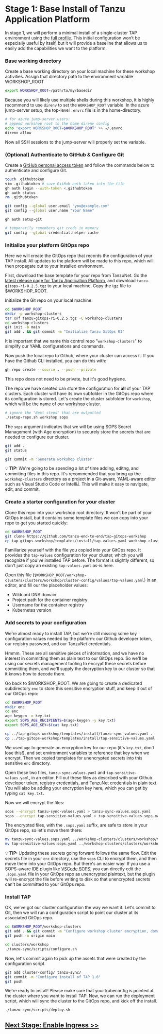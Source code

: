 # Stage 1: Base Install of Tanzu Application Platform

In stage 1, we will perform a minimal install of a single-cluster TAP environment using the [full profile](https://docs.vmware.com/en/VMware-Tanzu-Application-Platform/1.5/tap/install-online-profile.html#full-profile-3). This initial configuration won't be especially useful by itself, but it will provide a baseline that allows us to easily add the capabilities we want to the platform.

### Base working directory

Create a base working directory on your local machine for these workshop activities. Assign that directory path to the environment variable WORKSHOP_ROOT

```bash
export WORKSHOP_ROOT=/path/to/my/basedir
```

Because you will likely use multiple shells during this workshop, it is highly recommend to use `direnv` to set the `WORKSHOP_ROOT` variable. In the azure jump-server setup, the top-level `.envrc` file is in the home-directory.

```bash
# for azure jump-server users:
# append workshop root to the home direnv config
echo "export WORKSHOP_ROOT=$WORKSHOP_ROOT" >> ~/.envrc
direnv allow
```

Now all SSH sessions to the jump-server will properly set the variable.

### (Optional) Authenticate to GitHub & Configure Git

Create a [GitHub personal access token](https://docs.github.com/en/authentication/keeping-your-account-and-data-secure/managing-your-personal-access-tokens) and follow the commands below to authenticate and configure Git.

```bash
touch .githubtoken
vim .githubtoken # save GitHub auth token into the file
gh auth login --with-token <.githubtoken
gh auth status
rm .githubtoken

git config --global user.email "you@example.com"
git config --global user.name "Your Name"

gh auth setup-git

# temporarily remembers git creds in memory
git config --global credential.helper cache
```

### Initialize your platform GitOps repo

Here we will create the GitOps repo that records the configuration of your TAP install. All updates to the platform will be made to this repo, which will then propagate out to your installed environment.

First, download the base template for your repo from TanzuNet. Go the [latest release page for Tanzu Application Platform](https://network.tanzu.vmware.com/products/tanzu-application-platform/#/releases/1346010), and download `tanzu-gitops-ri-0.2.5.tgz` to your local machine. Copy the tgz file to $WORKSHOP_ROOT.

Initialize the Git repo on your local machine:

```bash
cd $WORKSHOP_ROOT
mkdir -p workshop-clusters
tar xvf tanzu-gitops-ri-0.2.5.tgz -C workshop-clusters
cd workshop-clusters
git init -b main
git add . && git commit -m "Initialize Tanzu GitOps RI"
```

It is important that we name this control repo "`workshop-clusters`" to simplify our YAML configurations and commands.

Now push the local repo to Github, where your cluster can access it. If you have the Github CLI installed, you can do this with:

```bash
gh repo create --source . --push --private
```

This repo does not need to be private, but it's good hygiene.

The repo we have created can store the configuration for **all** of your TAP clusters. Each cluster will have its own subfolder in the GitOps repo where its configuration is stored. Let's create the cluster subfolder for `workshop`, which will be the name of our workshop cluster.

```bash
# ignore the "Next steps" that are outputted
./setup-repo.sh workshop sops
```

The `sops` argument indicates that we will be using SOPS Secret Management (with Age encryption) to securely store the secrets that are needed to configure our cluster.

```bash
git add .
git status
```

```bash
git commit -m 'Generate workshop cluster'
```

:bulb: **TIP:** We're going to be spending a lot of time adding, editng, and commiting files in this repo. It's recommended that you bring up the `workshop-clusters` directory as a project in a Git-aware, YAML-aware editor such as Visual Studio Code or IntelliJ. This will make it easy to navigate, edit, and commit.

### Create a starter configuration for your cluster

Clone this repo into your workshop root directory. It won't be part of your GitOps install, but it contains some template files we can copy into your repo to get you started quickly:

```bash
cd $WORKSHOP_ROOT
git clone https://github.com/tanzu-end-to-end/tap-gitops-workshop
cp tap-gitops-workshop/templates/install/tap-values.yaml workshop-clusters/clusters/workshop/cluster-config/values
```

Familiarize yourself with the file you copied into your GitOps repo. It provides the `tap-values` configuration for your cluster, which you will recognize if you've installed TAP before. The format is slightly different, so don't just copy an existing `tap-values.yaml` as-is here. 

Open this file (`$WORKSHOP_ROOT/workshop-clusters/clusters/workshop/cluster-config/values/tap-values.yaml`) in an editor, and fill our the placeholder values:

* Wildcard DNS domain
* Project path for the container registry
* Username for the container registry
* Kubernetes version

### Add secrets to your configuration

We're almost ready to install TAP, but we're still missing some key configuration values needed by the platform: our Github developer token, our registry password, and our TanzuNet credentials.

Hmmm. These are all sensitive pieces of information, and we have no interest in committing them as plain text to our GitOps repo. So we'll be using our secrets management tooling to encrypt these secrets before committing them, and we'll supply the decryption key to our cluster so that it knows how to decode them.

Go back to $WORKSHOP_ROOT. We are going to create a dedicated subdirectory `enc` to store this sensitive encryption stuff, and keep it out of our GitOps repo:

```bash
cd $WORKSHOP_ROOT
mkdir enc
cd enc
age-keygen -o key.txt
export SOPS_AGE_RECIPIENTS=$(age-keygen -y key.txt)
export SOPS_AGE_KEY=$(cat key.txt)

cp ../tap-gitops-workshop/templates/install/tanzu-sync-values.yaml .
cp ../tap-gitops-workshop/templates/install/tap-sensitive-values.yaml .
```

We used `age` to generate an encryption key for our repo (it's `key.txt`, don't lose this!), and set environment variables to reference that key when we encrypt. Then we copied templates for unencrypted secrets into this sensitive `enc` directory.

Open these two files, `tanzu-sync-values.yaml` and `tap-sensitive-values.yaml`, in an editor. Fill out these files as described with your Github developer token, registry credentials, and TanzuNet credentials in plain text. You will also be adding your encryption key here, which you can get by typing `cat key.txt`.

Now we will encrypt the files:

```bash
sops --encrypt tanzu-sync-values.yaml > tanzu-sync-values.sops.yaml
sops --encrypt tap-sensitive-values.yaml > tap-sensitive-values.sops.yaml
```

The encrypted files, with the `.sops.yaml` suffix, are safe to store in your GitOps repo, so let's move them there:

```bash
mv tanzu-sync-values.sops.yaml ../workshop-clusters/clusters/workshop/tanzu-sync/app/sensitive-values
mv tap-sensitive-values.sops.yaml ../workshop-clusters/clusters/workshop/cluster-config/values
```

:bulb: **TIP:** Updating these secrets going forward follows the same flow. Edit the secrets file in your `enc` directory, use the `sops` CLI to encrypt them, and then move them into your GitOps repo. But there's an easier way! If you use a SOPS-aware IDE plugin like [VSCode SOPS](https://marketplace.visualstudio.com/items?itemName=signageos.signageos-vscode-sops), you can directly edit the `.sops.yaml` file in your GitOps repo as unencrypted plaintext, but the plugin will re-encrypt the file before writing to disk so that unencrypted secrets can't be committed to your GitOps repo.

### Install TAP

OK, we've got our cluster configuration the way we want it. Let's commit to Git, then we will run a configuration script to point our cluster at its associated GitOps repo.

```bash
cd $WORKSHOP_ROOT/workshop-clusters
git add . && git commit -m "Configure workshop cluster encryption, domain, and credentials"
git push -u origin main 

cd clusters/workshop
./tanzu-sync/scripts/configure.sh
```

Now, let's commit again to pick up the assets that were created by the configuration script.

```bash
git add cluster-config/ tanzu-sync/
git commit -m "Configure install of TAP 1.6"
git push
```

We're ready to install! Please make sure that your kubeconfig is pointed at the cluster where you want to install TAP. Now, we can run the deployment script, which will sync the cluster to the GitOps repo, and kick off the install.

```bash
./tanzu-sync/scripts/deploy.sh
```

## [Next Stage: Enable Ingress >>](Stage-2-Ingress.md)
